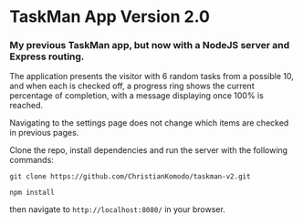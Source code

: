 # TaskMan App Version 2.0

### My previous TaskMan app, but now with a NodeJS server and Express routing.

The application presents the visitor with 6 random tasks from a possible 10, and when each is checked off, a progress ring shows the current percentage of completion, with a message displaying once 100% is reached.

Navigating to the settings page does not change which items are checked in previous pages.

Clone the repo, install dependencies and run the server with the following commands:

`git clone https://github.com/ChristianKomodo/taskman-v2.git`

`npm install`

then navigate to `http://localhost:8080/` in your browser.
